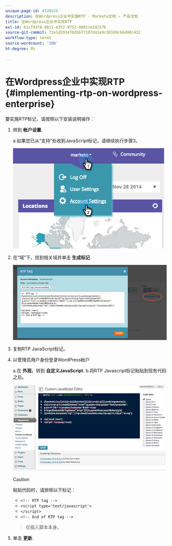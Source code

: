 ```yaml
---
unique-page-id: 4720215
description: 在Wordpress企业中实施RTP - Marketo文档 — 产品文档
title: 在Wordpress企业中实现RTP
exl-id: 61cfd3f8-0811-4352-9752-0081ce19257b
source-git-commit: 72e1d29347bd5b77107da1e9c30169cb6490c432
workflow-type: tm+mt
source-wordcount: '106'
ht-degree: 0%

---
```


# 在Wordpress企业中实现RTP {#implementing-rtp-on-wordpress-enterprise}

要实施RTP标记，请按照以下安装说明操作：

1. 转到 **帐户设置**.

   a.如果您已从“支持”处收到JavaScript标记，请继续执行步骤3。

   ![](assets/image2014-11-30-15-3a19-3a21-3.png)

1. 在“域”下，找到相关域并单击 **生成标记**.

   ![](assets/image2014-11-30-15-3a20-3a17-3.png)

1. 复制RTP JavaScript标记。

1. 以管理员用户身份登录WordPress帐户

   a.在 **外观**，转到 **自定义JavaScript**.
b.将RTP Javascript标记粘贴到现有代码之后。

   ![](assets/image2014-12-3-17-3a51-3a46.png)

   >[!CAUTION]
   >
   >粘贴代码时，请排除以下标记：
   >
   >* `<!-- RTP tag -->`
   >* `<script type='text/javascript'>`
   >* `</script>`
   >* `<!-- End of RTP tag -->`

   >
   >仅插入脚本本身。

1. 单击 **更新**.
